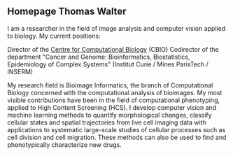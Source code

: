 ## Homepage Thomas Walter

I am a researcher in the field of image analysis and computer vision applied to biology. My current positions: 

Director of the  <a href="http://cbio.ensmp.fr"> Centre for Computational Biology</a> (CBIO) </li>
Codirector of the department "Cancer and Genome: Bioinformatics, Biostatistics, Epidemiology of Complex Systems" (Institut Curie / Mines ParisTech / INSERM)

My research field is Bioimage Informatics, the branch of Computational Biology concerned with the computational analysis of bioimages. My most visible contributions have been in the field of computational phenotyping, applied to High Content Screening (HCS). I develop computer vision and machine learning methods to quantify morphological changes, classify cellular states and spatial trajectories from live cell imaging data with applications to systematic large-scale studies of cellular processes such as cell division and cell migration. These methods can also be used to find and phenotypically characterize new drugs.


